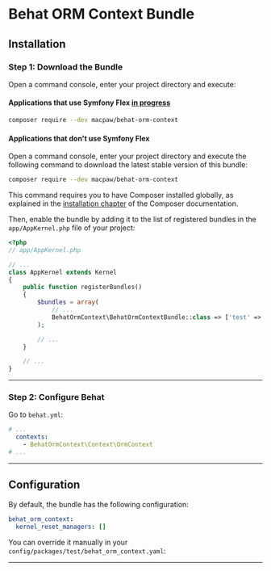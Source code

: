 # Behat ORM Context Bundle

## Installation

### Step 1: Download the Bundle

Open a command console, enter your project directory and execute:

#### Applications that use Symfony Flex [in progress](https://github.com/MacPaw/BehatRedisContext/issues/2)

```bash
composer require --dev macpaw/behat-orm-context
```

#### Applications that don't use Symfony Flex

Open a command console, enter your project directory and execute the following command to download the latest stable version of this bundle:

```bash
composer require --dev macpaw/behat-orm-context
```

This command requires you to have Composer installed globally, as explained
in the [installation chapter](https://getcomposer.org/doc/00-intro.md)
of the Composer documentation.


Then, enable the bundle by adding it to the list of registered bundles
in the `app/AppKernel.php` file of your project:

```php
<?php
// app/AppKernel.php

// ...
class AppKernel extends Kernel
{
    public function registerBundles()
    {
        $bundles = array(
            // ...
            BehatOrmContext\BehatOrmContextBundle::class => ['test' => true],
        );

        // ...
    }

    // ...
}
```

---

### Step 2: Configure Behat

Go to `behat.yml`:

```yaml
# ...
  contexts:
    - BehatOrmContext\Context\OrmContext
# ...
```

---

## Configuration

By default, the bundle has the following configuration:

```yaml
behat_orm_context:
  kernel_reset_managers: []
```

You can override it manually in your `config/packages/test/behat_orm_context.yaml`:

---

